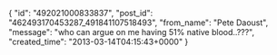  {
   "id": "492021000833837",
   "post_id": "462493170453287_491841107518493",
   "from_name": "Pete Daoust",
   "message": "who can argue on me having 51% native blood..???",
   "created_time": "2013-03-14T04:15:43+0000"
 }
